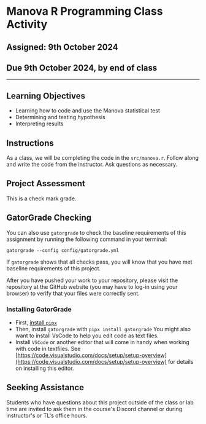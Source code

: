 # Manova R Programming Class Activity

## Assigned: 9th October 2024

## Due 9th October 2024, __by end of class__

---



## Learning Objectives

- Learning how to code and use the Manova statistical test
- Determining and testing hypothesis
- Interpreting results

## Instructions

As a class, we will be completing the code in the `src/manova.r`. Follow along and write the code from the instructor. Ask questions as necessary.

## Project Assessment

This is a check mark grade.

## GatorGrade Checking

You can also use `gatorgrade` to check the baseline requirements of this assignment by running the following command in your terminal:

`gatorgrade --config config/gatorgrade.yml`

If `gatorgrade` shows that all checks pass, you will know that you have met baseline requirements of this project.

After you have pushed your work to your repository, please visit the repository at the GitHub website (you may have to log-in using your browser) to verify that your files were correctly sent.

### Installing GatorGrade

- First, [install `pipx`](https://pypa.github.io/pipx/installation/)
- Then, install `gatorgrade` with `pipx install gatorgrade`
You might also want to install VsCode to help you edit code as text files.
- Install `VSCode` or another editor that will come in handy when working with code in textfiles. See [https://code.visualstudio.com/docs/setup/setup-overview](https://code.visualstudio.com/docs/setup/setup-overview) for details on installing this editor.

## Seeking Assistance

Students who have questions about this project outside of the class or lab time are invited to ask them in the course's Discord channel or during instructor's or TL's office hours.

